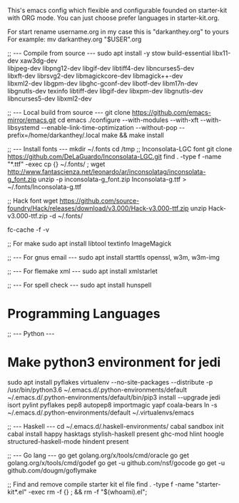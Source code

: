 This's emacs config which flexible and configurable founded on starter-kit with ORG mode.
You can just choose prefer languages in starter-kit.org.

For start rename username.org in my case this is "darkanthey.org" to yours
For example:
  mv darkanthey.org "$USER".org


;; --- Compile from source ---
sudo apt install -y stow build-essential libx11-dev xaw3dg-dev \
     libjpeg-dev libpng12-dev libgif-dev libtiff4-dev libncurses5-dev \
     libxft-dev librsvg2-dev libmagickcore-dev libmagick++-dev \
     libxml2-dev libgpm-dev libghc-gconf-dev libotf-dev libm17n-dev \
     libgnutls-dev texinfo libtiff-dev libgif-dev libxpm-dev libgnutls-dev libncurses5-dev libxml2-dev

;; --- Local build from source ---
git clone https://github.com/emacs-mirror/emacs.git
cd emacs
./configure --with-modules --with-xft --with-libsystemd --enable-link-time-optimization --without-pop --prefix=/home/darkanthey/.local
make && make install

;; --- Install fonts ---
mkdir ~/.fonts
cd /tmp
;; Inconsolata-LGC font
git clone https://github.com/DeLaGuardo/Inconsolata-LGC.git
find . -type f -name "*.ttf" -exec cp {} ~/.fonts/ \;
wget http://www.fantascienza.net/leonardo/ar/inconsolatag/inconsolata-g_font.zip
unzip -p inconsolata-g_font.zip Inconsolata-g.ttf > ~/.fonts/Inconsolata-g.ttf

;; Hack font
wget https://github.com/source-foundry/Hack/releases/download/v3.000/Hack-v3.000-ttf.zip
unzip Hack-v3.000-ttf.zip -d ~/.fonts/

fc-cache -f -v

;; For make
sudo apt install libtool textinfo ImageMagick

;; --- For gnus email ---
sudo apt install starttls openssl, w3m, w3m-img

;; --- For flemake xml ---
sudo apt install xmlstarlet

;; --- For spell check ---
sudo apt install hunspell

# Programming Languages

;; --- Python ---
  # Make python3 environment for jedi
sudo apt install pyflakes
virtualenv --no-site-packages --distribute -p /usr/bin/python3.6 ~/.emacs.d/.python-environments/default
~/.emacs.d/.python-environments/default/bin/pip3 install --upgrade jedi isort pylint pyflakes pep8 autopep8 importmagic yapf coala-bears
ln -s ~/.emacs.d/.python-environments/default ~/.virtualenvs/emacs

;; --- Haskell ---
cd ~/.emacs.d/.haskell-environments/
cabal sandbox init
cabal install happy hasktags stylish-haskell present ghc-mod hlint hoogle structured-haskell-mode hindent present

;; --- Go lang ---
go get golang.org/x/tools/cmd/oracle
go get golang.org/x/tools/cmd/godef
go get -u github.com/nsf/gocode
go get -u github.com/dougm/goflymake

;; Find and remove compile starter kit el file
find . -type f -name "starter-kit*.el" -exec rm -f {} \; && rm -f "$(whoami).el";


